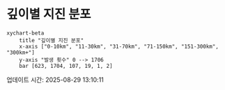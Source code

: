 # 깊이별 지진 분포

```mermaid
xychart-beta
    title "깊이별 지진 분포"
    x-axis ["0-10km", "11-30km", "31-70km", "71-150km", "151-300km", "300km+"]
    y-axis "발생 횟수" 0 --> 1706
    bar [623, 1704, 107, 19, 1, 2]
```

업데이트 시간: 2025-08-29 13:10:11
